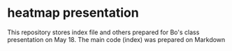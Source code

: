 # heatmap presentation
This repository stores index file and others prepared for Bo's class presentation on May 18. The main code (index) was prepared on Markdown
